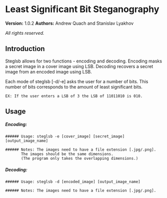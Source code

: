 # Least Significant Bit Steganography

**Version:** 1.0.2
**Authors:** Andrew Quach and Stanislav Lyakhov

*All rights reserved.*

## Introduction

Steglsb allows for two functions - encoding and decoding.
Encoding masks a secret image in a cover image using LSB.
Decoding recovers a secret image from an encoded image using LSB.

Each mode of steglsb [-d/-e] asks the user for a number of bits.
This number of bits corresponds to the amount of least significant
bits.

    EX: If the user enters a LSB of 3 the LSB of 11011010 is 010.

## Usage

##### Encoding:
    ###### Usage: steglsb -e [cover_image] [secret_image] [output_image_name]

    ###### Notes: The images need to have a file extension [.jpg/.png].
           The images should be the same dimensions.
           (The program only takes the overlapping dimensions.)

##### Decoding:
    ###### Usage: steglsb -d [encoded_image] [output_image_name]

    ###### Notes: The images need to have a file extension [.jpg/.png].

